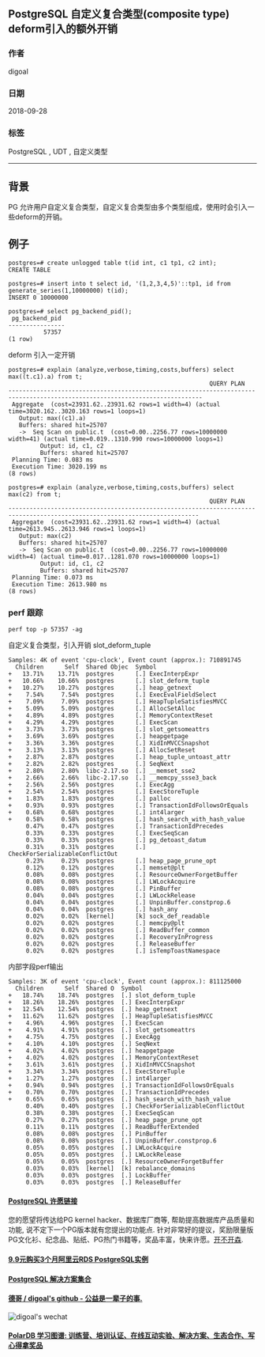## PostgreSQL 自定义复合类型(composite type) deform引入的额外开销    
                                                           
### 作者                                                           
digoal                                                           
                                                           
### 日期                                                           
2018-09-28                                                         
                                                           
### 标签                                                           
PostgreSQL , UDT , 自定义类型      
                                                           
----                                                           
                                                           
## 背景      
PG 允许用户自定义复合类型，自定义复合类型由多个类型组成，使用时会引入一些deform的开销。  
  
## 例子  
```  
postgres=# create unlogged table t(id int, c1 tp1, c2 int);  
CREATE TABLE  
  
postgres=# insert into t select id, '(1,2,3,4,5)'::tp1, id from generate_series(1,10000000) t(id);  
INSERT 0 10000000  
  
postgres=# select pg_backend_pid();  
 pg_backend_pid   
----------------  
          57357  
(1 row)  
```  
  
deform 引入一定开销  
  
```  
postgres=# explain (analyze,verbose,timing,costs,buffers) select max((t.c1).a) from t;  
                                                         QUERY PLAN                                                            
-----------------------------------------------------------------------------------------------------------------------------  
 Aggregate  (cost=23931.62..23931.62 rows=1 width=4) (actual time=3020.162..3020.163 rows=1 loops=1)  
   Output: max((c1).a)  
   Buffers: shared hit=25707  
   ->  Seq Scan on public.t  (cost=0.00..2256.77 rows=10000000 width=41) (actual time=0.019..1310.990 rows=10000000 loops=1)  
         Output: id, c1, c2  
         Buffers: shared hit=25707  
 Planning Time: 0.083 ms  
 Execution Time: 3020.199 ms  
(8 rows)  
```  
  
  
  
```  
postgres=# explain (analyze,verbose,timing,costs,buffers) select max(c2) from t;  
                                                         QUERY PLAN                                                           
----------------------------------------------------------------------------------------------------------------------------  
 Aggregate  (cost=23931.62..23931.62 rows=1 width=4) (actual time=2613.945..2613.946 rows=1 loops=1)  
   Output: max(c2)  
   Buffers: shared hit=25707  
   ->  Seq Scan on public.t  (cost=0.00..2256.77 rows=10000000 width=4) (actual time=0.017..1281.070 rows=10000000 loops=1)  
         Output: id, c1, c2  
         Buffers: shared hit=25707  
 Planning Time: 0.073 ms  
 Execution Time: 2613.980 ms  
(8 rows)  
```  
  
  
### perf 跟踪  
  
```  
perf top -p 57357 -ag  
```  
  
自定义复合类型，引入开销 slot_deform_tuple  
  
  
```  
Samples: 4K of event 'cpu-clock', Event count (approx.): 710891745        
  Children      Self  Shared Objec  Symbol                                
+   13.71%    13.71%  postgres      [.] ExecInterpExpr                    
+   10.66%    10.66%  postgres      [.] slot_deform_tuple                 
+   10.27%    10.27%  postgres      [.] heap_getnext                      
+    7.54%     7.54%  postgres      [.] ExecEvalFieldSelect               
+    7.09%     7.09%  postgres      [.] HeapTupleSatisfiesMVCC            
+    5.09%     5.09%  postgres      [.] AllocSetAlloc                     
+    4.89%     4.89%  postgres      [.] MemoryContextReset                
+    4.29%     4.29%  postgres      [.] ExecScan                          
+    3.73%     3.73%  postgres      [.] slot_getsomeattrs                 
+    3.69%     3.69%  postgres      [.] heapgetpage                       
+    3.36%     3.36%  postgres      [.] XidInMVCCSnapshot                 
+    3.13%     3.13%  postgres      [.] AllocSetReset                     
+    2.87%     2.87%  postgres      [.] heap_tuple_untoast_attr           
+    2.82%     2.82%  postgres      [.] SeqNext                           
+    2.80%     2.80%  libc-2.17.so  [.] __memset_sse2                     
+    2.66%     2.66%  libc-2.17.so  [.] __memcpy_ssse3_back               
+    2.56%     2.56%  postgres      [.] ExecAgg                           
+    2.54%     2.54%  postgres      [.] ExecStoreTuple                    
+    1.83%     1.83%  postgres      [.] palloc                            
+    0.93%     0.93%  postgres      [.] TransactionIdFollowsOrEquals      
+    0.68%     0.68%  postgres      [.] int4larger                        
+    0.58%     0.58%  postgres      [.] hash_search_with_hash_value       
     0.47%     0.47%  postgres      [.] TransactionIdPrecedes             
     0.33%     0.33%  postgres      [.] ExecSeqScan                       
     0.33%     0.33%  postgres      [.] pg_detoast_datum                  
     0.31%     0.31%  postgres      [.] CheckForSerializableConflictOut   
     0.23%     0.23%  postgres      [.] heap_page_prune_opt               
     0.12%     0.12%  postgres      [.] memset@plt                        
     0.08%     0.08%  postgres      [.] ResourceOwnerForgetBuffer         
     0.08%     0.08%  postgres      [.] LWLockAcquire                     
     0.08%     0.08%  postgres      [.] PinBuffer                         
     0.04%     0.04%  postgres      [.] LWLockRelease                     
     0.04%     0.04%  postgres      [.] UnpinBuffer.constprop.6           
     0.04%     0.04%  postgres      [.] hash_any                          
     0.02%     0.02%  [kernel]      [k] sock_def_readable                 
     0.02%     0.02%  postgres      [.] memcpy@plt                        
     0.02%     0.02%  postgres      [.] ReadBuffer_common                 
     0.02%     0.02%  postgres      [.] RecoveryInProgress                
     0.02%     0.02%  postgres      [.] ReleaseBuffer                     
     0.02%     0.02%  postgres      [.] isTempToastNamespace  
```  
  
  
内部字段perf输出  
  
```  
Samples: 3K of event 'cpu-clock', Event count (approx.): 811125000     
  Children      Self  Shared O  Symbol                                 
+   18.74%    18.74%  postgres  [.] slot_deform_tuple                  
+   18.26%    18.26%  postgres  [.] ExecInterpExpr                     
+   12.54%    12.54%  postgres  [.] heap_getnext                       
+   11.62%    11.62%  postgres  [.] HeapTupleSatisfiesMVCC             
+    4.96%     4.96%  postgres  [.] ExecScan                           
+    4.91%     4.91%  postgres  [.] slot_getsomeattrs                  
+    4.75%     4.75%  postgres  [.] ExecAgg                            
+    4.10%     4.10%  postgres  [.] SeqNext                            
+    4.02%     4.02%  postgres  [.] heapgetpage                        
+    4.02%     4.02%  postgres  [.] MemoryContextReset                 
+    3.61%     3.61%  postgres  [.] XidInMVCCSnapshot                  
+    3.34%     3.34%  postgres  [.] ExecStoreTuple                     
+    1.27%     1.27%  postgres  [.] int4larger                         
+    0.94%     0.94%  postgres  [.] TransactionIdFollowsOrEquals       
+    0.70%     0.70%  postgres  [.] TransactionIdPrecedes              
+    0.65%     0.65%  postgres  [.] hash_search_with_hash_value        
     0.40%     0.40%  postgres  [.] CheckForSerializableConflictOut    
     0.38%     0.38%  postgres  [.] ExecSeqScan                        
     0.27%     0.27%  postgres  [.] heap_page_prune_opt                
     0.11%     0.11%  postgres  [.] ReadBufferExtended                 
     0.08%     0.08%  postgres  [.] PinBuffer                          
     0.08%     0.08%  postgres  [.] UnpinBuffer.constprop.6            
     0.05%     0.05%  postgres  [.] LWLockAcquire                      
     0.05%     0.05%  postgres  [.] LWLockRelease                      
     0.05%     0.05%  postgres  [.] ResourceOwnerForgetBuffer          
     0.03%     0.03%  [kernel]  [k] rebalance_domains                  
     0.03%     0.03%  postgres  [.] LockBuffer                         
     0.03%     0.03%  postgres  [.] ReleaseBuffer  
```  
    
  
  
  
  
  
  
  
  
  
  
  
  
  
  
  
  
  
  
  
  
  
  
  
  
  
  
  
  
  
  
  
  
  
  
  
  
  
  
  
  
  
  
  
  
  
  
  
  
  
  
  
  
  
  
  
  
  
  
  
  
  
  
  
  
  
  
  
  
  
#### [PostgreSQL 许愿链接](https://github.com/digoal/blog/issues/76 "269ac3d1c492e938c0191101c7238216")
您的愿望将传达给PG kernel hacker、数据库厂商等, 帮助提高数据库产品质量和功能, 说不定下一个PG版本就有您提出的功能点. 针对非常好的提议，奖励限量版PG文化衫、纪念品、贴纸、PG热门书籍等，奖品丰富，快来许愿。[开不开森](https://github.com/digoal/blog/issues/76 "269ac3d1c492e938c0191101c7238216").  
  
  
#### [9.9元购买3个月阿里云RDS PostgreSQL实例](https://www.aliyun.com/database/postgresqlactivity "57258f76c37864c6e6d23383d05714ea")
  
  
#### [PostgreSQL 解决方案集合](https://yq.aliyun.com/topic/118 "40cff096e9ed7122c512b35d8561d9c8")
  
  
#### [德哥 / digoal's github - 公益是一辈子的事.](https://github.com/digoal/blog/blob/master/README.md "22709685feb7cab07d30f30387f0a9ae")
  
  
![digoal's wechat](../pic/digoal_weixin.jpg "f7ad92eeba24523fd47a6e1a0e691b59")
  
  
#### [PolarDB 学习图谱: 训练营、培训认证、在线互动实验、解决方案、生态合作、写心得拿奖品](https://www.aliyun.com/database/openpolardb/activity "8642f60e04ed0c814bf9cb9677976bd4")
  
